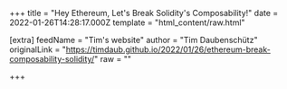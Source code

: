 
+++
title = "Hey Ethereum, Let's Break Solidity's Composability!"
date = 2022-01-26T14:28:17.000Z
template = "html_content/raw.html"

[extra]
feedName = "Tim's website"
author = "Tim Daubenschütz"
originalLink = "https://timdaub.github.io/2022/01/26/ethereum-break-composability-solidity/"
raw = ""

+++

